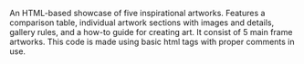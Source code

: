 An HTML-based showcase of five inspirational artworks. Features a comparison table, individual artwork sections with images and details, gallery rules, and a how-to guide for creating art.
It consist of 5 main frame artworks.
This code is made using basic html tags with proper comments in use.
